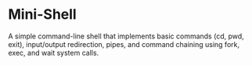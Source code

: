 # Mini-Shell
A simple command-line shell that implements basic commands (cd, pwd, exit), input/output redirection, pipes, and command chaining using fork, exec, and wait system calls.
